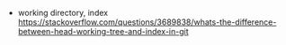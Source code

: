 - working directory, index
https://stackoverflow.com/questions/3689838/whats-the-difference-between-head-working-tree-and-index-in-git
